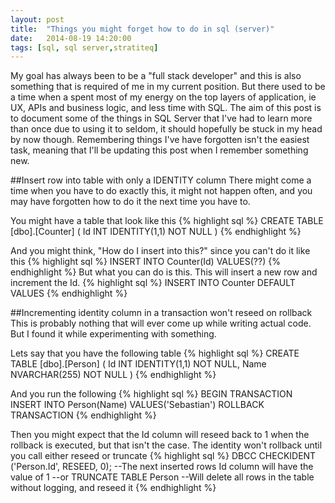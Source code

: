 ```yaml
---
layout: post
title:  "Things you might forget how to do in sql (server)"
date:   2014-08-19 14:20:00
tags: [sql, sql server,stratiteq]
---
```


My goal has always been to be a "full stack developer" and this is also something that is required of me in my current position. But there used to be a time when a spent most of my energy on the top layers of application, ie UX, APIs and business logic, and less time with SQL. The aim of this post is to document some of the things in SQL Server that I've had to learn more than once due to using it to seldom, it should hopefully be stuck in my head by now though. Remembering things I've have forgotten isn't the easiest task, meaning that I'll be updating this post when I remember something new.

##Insert row into table with only a IDENTITY column
There might come a time when you have to do exactly this, it might not happen often, and you may have forgotten how to do it the next time you have to.

You might have a table that look like this
{% highlight sql %}
CREATE TABLE [dbo].[Counter]
  (
    Id INT IDENTITY(1,1) NOT NULL
  )
{% endhighlight %}

And you might think, "How do I insert into this?" since you can't do it like this
{% highlight sql %}
INSERT INTO Counter(Id) VALUES(??)
{% endhighlight %}
But what you can do is this. This will insert a new row and increment the Id.
{% highlight sql %}
INSERT INTO Counter DEFAULT VALUES
{% endhighlight %}

##Incrementing identity column in a transaction won't reseed on rollback
This is probably nothing that will ever come up while writing actual code. But I found it while experimenting with something.

Lets say that you have the following table
{% highlight sql %}
CREATE TABLE [dbo].[Person]
  (
    Id INT IDENTITY(1,1) NOT NULL,
    Name NVARCHAR(255) NOT NULL
  )
{% endhighlight %}

And you run the following
{% highlight sql %}
BEGIN TRANSACTION
	INSERT INTO Person(Name)
	VALUES('Sebastian')
ROLLBACK TRANSACTION
{% endhighlight %}

Then you might expect that the Id column will reseed back to 1 when the rollback is executed, but that isn't the case. The identity won't rollback until you call either reseed or truncate
{% highlight sql %}
DBCC CHECKIDENT ('Person.Id', RESEED, 0); --The next inserted rows Id column will have the value of 1
--or
TRUNCATE TABLE Person --Will delete all rows in the table without logging, and reseed it
{% endhighlight %}